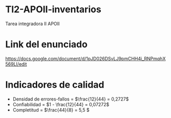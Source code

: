# TI2-APOII-inventarios
Tarea integradora II APOII

# Link del enunciado

https://docs.google.com/document/d/1pJD026DSvLJ9pmCHH4i_RNPmqhX569LI/edit

# Indicadores de calidad

* Densidad de errores-fallos =  $\frac{12}{44} = 0,2727$  
* Confiabilidad = $1 - \frac{12}{44} = 0,07272$
* Completitud = $\frac{44}{8} = 5,5 $


